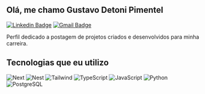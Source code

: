 ## Olá, me chamo Gustavo Detoni Pimentel
[![Linkedin Badge](https://img.shields.io/badge/-LinkedIn-0077b5?style=flat-square&logo=Linkedin&logoColor=white=https://www.linkedin.com/in/gustavodetoni/)](https://www.linkedin.com/in/gustavodetoni/)
[![Gmail Badge](https://img.shields.io/badge/-gustavodetoni2407@gmail.com-0077b5?style=flat-square&logo=Gmail&logoColor=white&link=mailto:gustavodetoni2407@gmail.com)](mailto:gustavodetoni2407@gmail.com)

Perfil dedicado a postagem de projetos criados e desenvolvidos para minha carreira.

## Tecnologias que eu utilizo 

![Next](https://img.shields.io/badge/Next-black?style=for-the-badge&logo=next.js&logoColor=white)
![Nest](https://img.shields.io/badge/nestjs-%23E0234E.svg?style=for-the-badge&logo=nestjs&logoColor=white)
![Tailwind](https://img.shields.io/badge/tailwindcss-%2338B2AC.svg?style=for-the-badge&logo=tailwind-css&logoColor=white)
![TypeScript](https://img.shields.io/badge/TypeScript-007ACC?style=for-the-badge&logo=typescript&logoColor=white)
![JavaScript](https://img.shields.io/badge/JavaScript-F7DF1E?style=for-the-badge&logo=javascript&logoColor=black)
![Python](https://img.shields.io/badge/python-3670A0?style=for-the-badge&logo=python&logoColor=ffdd54)
![PostgreSQL](https://img.shields.io/badge/PostgreSQL-000?style=for-the-badge&logo=postgresql)
